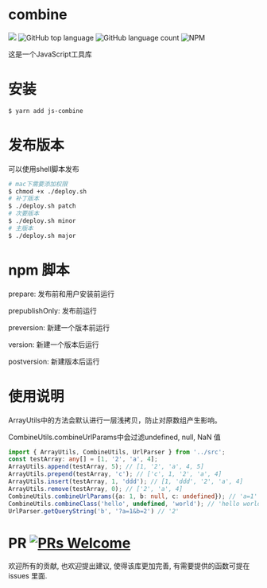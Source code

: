 # combine

![](https://travis-ci.org/xuzpeng/combine.svg?branch=master)
![GitHub top language](https://img.shields.io/github/languages/top/xuzpeng/combine.svg)
![GitHub language count](https://img.shields.io/github/languages/count/xuzpeng/combine.svg)
![NPM](https://img.shields.io/npm/l/js-combine.svg)


这是一个JavaScript工具库

# 安装

```bash
$ yarn add js-combine
```

# 发布版本

可以使用shell脚本发布

```bash
# mac下需要添加权限
$ chmod +x ./deploy.sh
# 补丁版本
$ ./deploy.sh patch
# 次要版本
$ ./deploy.sh minor
# 主版本
$ ./deploy.sh major
```

# npm 脚本

prepare: 发布前和用户安装前运行

prepublishOnly: 发布前运行

preversion: 新建一个版本前运行

version: 新建一个版本后运行

postversion: 新建版本后运行

# 使用说明

ArrayUtils中的方法会默认进行一层浅拷贝，防止对原数组产生影响。

CombineUtils.combineUrlParams中会过滤undefined, null, NaN 值

```ts
import { ArrayUtils, CombineUtils, UrlParser } from '../src';
const testArray: any[] = [1, '2', 'a', 4];
ArrayUtils.append(testArray, 5); // [1, '2', 'a', 4, 5]
ArrayUtils.prepend(testArray, 'c'); // ['c', 1, '2', 'a', 4]
ArrayUtils.insert(testArray, 1, 'ddd'); // [1, 'ddd', '2', 'a', 4]
ArrayUtils.remove(testArray, 0); // ['2', 'a', 4]
CombineUtils.combineUrlParams({a: 1, b: null, c: undefined}); // 'a=1'
CombineUtils.combineClass('hello', undefined, 'world'); // 'hello world'
UrlParser.getQueryString('b', '?a=1&b=2') // '2'
```

# PR [![PRs Welcome](https://img.shields.io/badge/PRs-welcome-brightgreen.svg?style=flat-square)](http://makeapullrequest.com)

欢迎所有的贡献, 也欢迎提出建议, 使得该库更加完善, 有需要提供的函数可提在 issues 里面.
